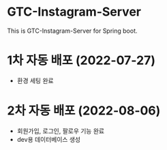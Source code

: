 # GTC-Instagram-Server
This is GTC-Instagram-Server for Spring boot.

# 1차 자동 배포 (2022-07-27)
* 환경 세팅 완료 

# 2차 자동 배포 (2022-08-06)
* 회원가입, 로그인, 팔로우 기능 완료 
* dev용 데이터베이스 생성
